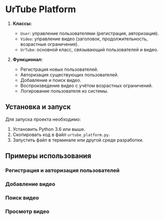 # UrTube Platform

1. **Классы:**
    - `User`: управление пользователями (регистрация, авторизация).
    - `Video`: управление видео (заголовок, продолжительность, возрастные ограничения).
    - `UrTube`: основной класс, связывающий пользователей и видео.

2. **Функционал:**
    - Регистрация новых пользователей.
    - Авторизация существующих пользователей.
    - Добавление и поиск видео.
    - Воспроизведение видео с учётом возрастных ограничений.
    - Логирование пользователя из системы.

## Установка и запуск

Для запуска проекта необходимо:

1. Установить Python 3.6 или выше.
2. Скопировать код в файл `urtube_platform.py`.
3. Запустить файл в терминале или другой среде разработки.

## Примеры использования

### Регистрация и авторизация пользователей

### Добавление видео

### Поиск видео

### Просмотр видео
